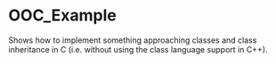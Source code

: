 # OOC_Example
Shows how to implement something approaching classes and class inheritance in C (i.e. without using the class language support in C++). 
